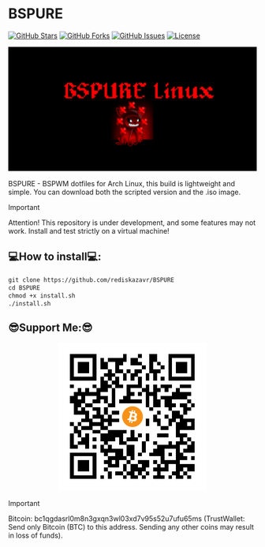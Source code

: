 # BSPURE

[![GitHub Stars](https://img.shields.io/github/stars/rediskazavr/BSPURE.svg?style=social&label=Star)](https://github.com/rediskazavr/BSPURE)
[![GitHub Forks](https://img.shields.io/github/forks/rediskazavr/BSPURE.svg?style=social&label=Fork)](https://github.com/rediskazavr/BSPURE)
[![GitHub Issues](https://img.shields.io/github/issues/rediskazavr/BSPURE.svg)](https://github.com/rediskazavr/BSPURE/issues)
[![License](https://img.shields.io/github/license/rediskazavr/BSPURE.svg)](https://github.com/rediskazavr/BSPURE/blob/master/LICENSE)

<p align="center">
  <img src="./docs/img/preview.png"/>
</p>

BSPURE - BSPWM dotfiles for Arch Linux, this build is lightweight and simple. You can download both the scripted version and the .iso image.

> [!IMPORTANT]
> Attention! This repository is under development, and some features may not work. Install and test strictly on a virtual machine!

## 💻How to install💻:
```
git clone https://github.com/rediskazavr/BSPURE
cd BSPURE
chmod +x install.sh
./install.sh
```
## 😎Support Me:😎
<p align="center">
  <img src="./docs/img/BTC.png"/>
</p>

> [!IMPORTANT]
> Bitcoin: bc1qgdasrl0m8n3gxqn3wl03xd7v95s52u7ufu65ms (TrustWallet: Send only Bitcoin (BTC) to this address. Sending any other coins may result in loss of funds).
